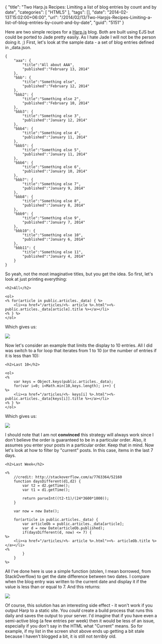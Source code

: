 {
	"title": "Two Harp.js Recipes: Limiting a list of blog entries by count and by date",
	"categories": [
		"HTML5"
	],
	"tags": [],
	"date": "2014-02-13T15:02:00+06:00",
	"url": "/2014/02/13/Two-Harpjs-Recipes-Limiting-a-list-of-blog-entries-by-count-and-by-date",
	"guid": "5151"
}

<p>
Here are two simple recipes for a <a href="http://harpjs.com">Harp.js</a> blog. Both are built using EJS but could be ported to Jade pretty easily. As I hate Jade I will not be the person doing it. ;) First, let's look at the sample data - a set of blog entries defined in _data.json.
</p>
<!--more-->
<p>

<pre><code class="language-javascript">{
	"aaa": {
		"title":"All about AAA",
		"published":"February 13, 2014"
	}, 
	"bbb": {
		"title":"Something else",
		"published":"February 12, 2014"
	},
	"bbb2": {
		"title":"Something else 2",
		"published":"February 10, 2014"
	},
	"bbb3": {
		"title":"Something else 3",
		"published":"January 12, 2014"
	},
	"bbb4": {
		"title":"Something else 4",
		"published":"January 11, 2014"
	},
	"bbb5": {
		"title":"Something else 5",
		"published":"January 11, 2014"
	},
	"bbb6": {
		"title":"Something else 6",
		"published":"January 10, 2014"
	},
	"bbb7": {
		"title":"Something else 7",
		"published":"January 9, 2014"
	},
	"bbb8": {
		"title":"Something else 8",
		"published":"January 8, 2014"
	},
	"bbb9": {
		"title":"Something else 9",
		"published":"January 7, 2014"
	},
	"bbb10": {
		"title":"Something else 10",
		"published":"January 6, 2014"
	},
	"bbb11": {
		"title":"Something else 11",
		"published":"January 4, 2014"
	}
}</code></pre>

<p>
So yeah, not the most imaginative titles, but you get the idea. So first, let's look at just printing everything:
</p>

<pre><code class="language-markup">&lt;h2&gt;All&lt;&#x2F;h2&gt;

&lt;ol&gt;
&lt;% for(article in public.articles._data) { %&gt;
	&lt;li&gt;&lt;a href=&quot;&#x2F;articles&#x2F;&lt;%- article %&gt;.html&quot;&gt;&lt;%- public.articles._data[article].title %&gt;&lt;&#x2F;a&gt;&lt;&#x2F;li&gt;
&lt;% } %&gt;
&lt;&#x2F;ol&gt;
</code></pre>

<p>
Which gives us:
</p>

<p>
<img src="http://static.raymondcamden.com/images/shot16.png" />
</p>

<p>
Now let's consider an example that limits the display to 10 entries. All I did was switch to a for loop that iterates from 1 to 10 (or the number of entries if it is less than 10):
</p>

<pre><code class="language-markup">&lt;h2&gt;Last 10&lt;&#x2F;h2&gt;

&lt;ol&gt;
&lt;% 
	var keys = Object.keys(public.articles._data);
	for(var i=0; i&lt;Math.min(10,keys.length); i++) {
%&gt;
	&lt;li&gt;&lt;a href=&quot;&#x2F;articles&#x2F;&lt;%- keys[i] %&gt;.html&quot;&gt;&lt;%- public.articles._data[keys[i]].title %&gt;&lt;&#x2F;a&gt;&lt;&#x2F;li&gt;
&lt;% } %&gt;
&lt;&#x2F;ol&gt;
</code></pre>

<p>
Which gives us:
</p>

<p>
<img src="http://static.raymondcamden.com/images/shot26.png" />
</p>

<p>
I should note that I am not <strong>convinced</strong> this strategy will always work since I don't believe the order is guaranteed to be in a particular order. Also, it assumes you enter your posts in a particular order. Keep that in mind. Now let's look at how to filter by "current" posts. In this case, items in the last 7 days.
</p>

<pre><code class="language-markup">&lt;h2&gt;Last Week&lt;&#x2F;h2&gt;

&lt;% 
	&#x2F;&#x2F;credit: http:&#x2F;&#x2F;stackoverflow.com&#x2F;a&#x2F;7763364&#x2F;52160
	function daysDifferent(d1,d2) {
		var t2 = d2.getTime();
        var t1 = d1.getTime();

        return parseInt((t2-t1)&#x2F;(24*3600*1000));
	}

	var now = new Date();
							 
	for(article in public.articles._data) {
		var articleOb = public.articles._data[article];
		var d = new Date(articleOb.published);
		if(daysDifferent(d, now) &lt;= 7) {
%&gt;
	&lt;li&gt;&lt;a href=&quot;&#x2F;articles&#x2F;&lt;%- article %&gt;.html&quot;&gt;&lt;%- articleOb.title %&gt;&lt;&#x2F;a&gt;&lt;&#x2F;li&gt;
&lt;% 
		}
	} 
%&gt;
</code></pre>

<p>
All I've done here is use a simple function (stolen, I mean borrowed, from StackOverflow) to get the date difference between two dates. I compare when the blog entry was written to the current date and display it if the value is less than or equal to 7. And this returns:
</p>

<p>
<img src="http://static.raymondcamden.com/images/shot34.png" />
</p>

<p>
Of course, this solution has an interesting side effect - it won't work if you output Harp to a static site. You <i>could</i> create a build process that runs this daily and saves the output to your server. I'd imagine that if you have even a semi-active blog (a few entries per week) then it would be less of an issue, especially if you don't say in the HTML what "Current" means. So for example, if my list in the screen shot above ends up getting a bit stale because I haven't blogged a bit, it is still not <i>terribly</i> old. 
</p>